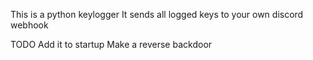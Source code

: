 This is a python keylogger
It sends all logged keys to your own discord webhook 

TODO
Add it to startup
Make a reverse backdoor
